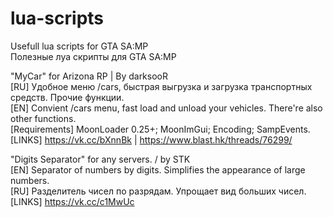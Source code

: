 # lua-scripts  
Usefull lua scripts for GTA SA:MP  
Полезные луа скрипты для GTA SA:MP  

"MyCar" for Arizona RP | By darksooR    
[RU] Удобное меню /cars, быстрая выгрузка и загрузка транспортных средств. Прочие функции.  
[EN] Convient /cars menu, fast load and unload your vehicles. There're also other functions.  
[Requirements] MoonLoader 0.25+; MoonImGui; Encoding; SampEvents.  
[LINKS] https://vk.cc/bXnnBk | https://www.blast.hk/threads/76299/  

"Digits Separator" for any servers. / by STK  
[EN] Separator of numbers by digits. Simplifies the appearance of large numbers.  
[RU] Разделитель чисел по разрядам. Упрощает вид больших чисел.  
[LINKS] https://vk.cc/c1MwUc
